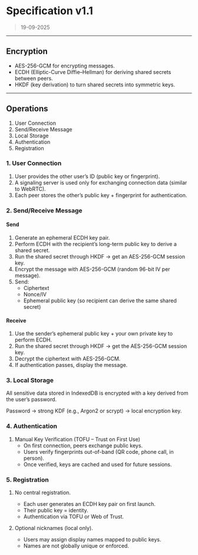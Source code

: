 # Specification v1.1

> 19-09-2025

---

## Encryption

- AES-256-GCM for encrypting messages.
- ECDH (Elliptic-Curve Diffie–Hellman) for deriving shared secrets between peers.
- HKDF (key derivation) to turn shared secrets into symmetric keys.


---

## Operations

1. User Connection
2. Send/Receive Message
3. Local Storage
4. Authentication
5. Registration 


### 1. User Connection

1. User provides the other user’s ID (public key or fingerprint).
2. A signaling server is used only for exchanging connection data (similar to WebRTC).
3. Each peer stores the other’s public key + fingerprint for authentication.



### 2. Send/Receive Message

#### Send

1. Generate an ephemeral ECDH key pair.
2. Perform ECDH with the recipient’s long-term public key to derive a shared secret.
3. Run the shared secret through HKDF → get an AES-256-GCM session key.
4. Encrypt the message with AES-256-GCM (random 96-bit IV per message).
5. Send:
    - Ciphertext
    - Nonce/IV
    - Ephemeral public key (so recipient can derive the same shared secret)


#### Receive

1. Use the sender’s ephemeral public key + your own private key to perform ECDH.
2. Run the shared secret through HKDF → get the AES-256-GCM session key.
3. Decrypt the ciphertext with AES-256-GCM.
4. If authentication passes, display the message.



### 3. Local Storage

All sensitive data stored in IndexedDB is encrypted with a key derived from the user’s password.

Password → strong KDF (e.g., Argon2 or scrypt) → local encryption key.



### 4. Authentication

1. Manual Key Verification (TOFU – Trust on First Use)
   - On first connection, peers exchange public keys.
   - Users verify fingerprints out-of-band (QR code, phone call, in person).
   - Once verified, keys are cached and used for future sessions.



### 5. Registration

1. No central registration.
    - Each user generates an ECDH key pair on first launch.
    - Their public key = identity.
    - Authentication via TOFU or Web of Trust.


2. Optional nicknames (local only).
    - Users may assign display names mapped to public keys.
    - Names are not globally unique or enforced.
